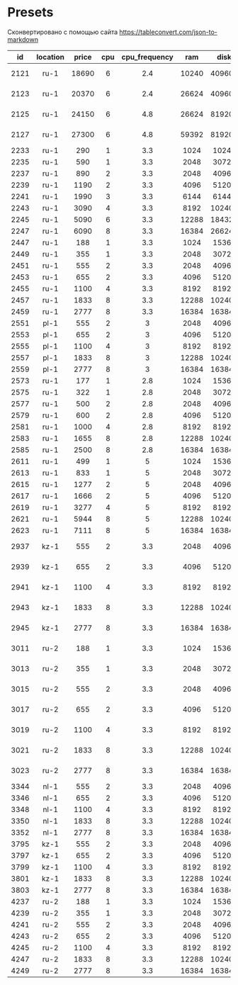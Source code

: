 # Presets

Сконвертировано с помощью сайта https://tableconvert.com/json-to-markdown 


| id   | location | price | cpu | cpu_frequency | ram   | disk   | disk_type | bandwidth | description | description_short    | tags                                   | is_allowed_local_network |
|:----:|:--------:|:-----:|:---:|:-------------:|:-----:|:------:|:---------:|:---------:|:-----------:|:--------------------:|:--------------------------------------:|:------------------------:|
| 2121 | ru-1     | 18690 | 6   | 2.4           | 10240 | 409600 | ssd       | 200       |             | E5/10/400 (2022)     | site,cp,popular_site,vds_dedic         |                          |
| 2123 | ru-1     | 20370 | 6   | 2.4           | 26624 | 409600 | ssd       | 200       |             | E5/26/400 (2022)     | site,cp,popular_site,vds_dedic         |                          |
| 2125 | ru-1     | 24150 | 6   | 4.8           | 26624 | 819200 | nvme      | 200       |             | E2236/26/800N (2022) | site,cp,vds_dedic                      | true                     |
| 2127 | ru-1     | 27300 | 6   | 4.8           | 59392 | 819200 | nvme      | 200       |             | E2236/58/800N (2022) | site,cp,vds_dedic                      | true                     |
| 2233 | ru-1     | 290   | 1   | 3.3           | 1024  | 10240  | nvme      | 200       |             | Danny                | site,cp,mobile,nvme                    | true                     |
| 2235 | ru-1     | 590   | 1   | 3.3           | 2048  | 30720  | nvme      | 200       |             | Scarlett             | site,cp,mobile,nvme                    | true                     |
| 2237 | ru-1     | 890   | 2   | 3.3           | 2048  | 40960  | nvme      | 200       |             | Whitney              | site,cp,popular_site,mobile,nvme       | true                     |
| 2239 | ru-1     | 1190  | 2   | 3.3           | 4096  | 51200  | nvme      | 200       |             | Sylvester            | site,cp,mobile,nvme                    | true                     |
| 2241 | ru-1     | 1990  | 3   | 3.3           | 6144  | 61440  | nvme      | 200       |             | Leo                  | site,cp,recommended_site,mobile,nvme   | true                     |
| 2243 | ru-1     | 3090  | 4   | 3.3           | 8192  | 102400 | nvme      | 200       |             | Bruce                | site,cp,mobile,nvme                    | true                     |
| 2245 | ru-1     | 5090  | 6   | 3.3           | 12288 | 184320 | nvme      | 200       |             | Keanu                | site,cp,mobile,nvme                    | true                     |
| 2247 | ru-1     | 6090  | 8   | 3.3           | 16384 | 266240 | nvme      | 200       |             | Arnold               | site,cp,mobile,nvme                    | true                     |
| 2447 | ru-1     | 188   | 1   | 3.3           | 1024  | 15360  | nvme      | 200       |             | Cloud 15             | site,cp,discount35                     | true                     |
| 2449 | ru-1     | 355   | 1   | 3.3           | 2048  | 30720  | nvme      | 200       |             | Cloud 30             | site,cp,recommended_cp,discount35      | true                     |
| 2451 | ru-1     | 555   | 2   | 3.3           | 2048  | 40960  | nvme      | 200       |             | Cloud 40             | site,cp,discount35,nvme_clients_choice | true                     |
| 2453 | ru-1     | 655   | 2   | 3.3           | 4096  | 51200  | nvme      | 200       |             | Cloud 50             | site,cp,discount35                     | true                     |
| 2455 | ru-1     | 1100  | 4   | 3.3           | 8192  | 81920  | nvme      | 200       |             | Cloud 80             | site,cp,discount35,nvme_timeweb_choice | true                     |
| 2457 | ru-1     | 1833  | 8   | 3.3           | 12288 | 102400 | nvme      | 200       |             | Cloud 100            | site,cp,discount35                     | true                     |
| 2459 | ru-1     | 2777  | 8   | 3.3           | 16384 | 163840 | nvme      | 200       |             | Cloud 160            | site,cp,discount35                     | true                     |
| 2551 | pl-1     | 555   | 2   | 3             | 2048  | 40960  | nvme      | 100       |             | Euro - 3             | site,cp,discount_euro                  | true                     |
| 2553 | pl-1     | 655   | 2   | 3             | 4096  | 51200  | nvme      | 100       |             | Euro - 4             | site,cp,discount_euro                  | true                     |
| 2555 | pl-1     | 1100  | 4   | 3             | 8192  | 81920  | nvme      | 100       |             | Euro - 5             | site,cp,discount_euro                  | true                     |
| 2557 | pl-1     | 1833  | 8   | 3             | 12288 | 102400 | nvme      | 100       |             | Euro - 6             | site,cp,discount_euro                  | true                     |
| 2559 | pl-1     | 2777  | 8   | 3             | 16384 | 163840 | nvme      | 100       |             | Euro - 7             | site,cp,discount_euro                  | true                     |
| 2573 | ru-1     | 177   | 1   | 2.8           | 1024  | 15360  | ssd       | 100       |             | SSD 15               | site,cp,ssd_2022                       |                          |
| 2575 | ru-1     | 322   | 1   | 2.8           | 2048  | 30720  | ssd       | 100       |             | SSD 30               | site,cp,ssd_2022                       |                          |
| 2577 | ru-1     | 500   | 2   | 2.8           | 2048  | 40960  | ssd       | 100       |             | SSD 40               | site,cp,ssd_2022                       |                          |
| 2579 | ru-1     | 600   | 2   | 2.8           | 4096  | 51200  | ssd       | 100       |             | SSD 50               | site,cp,ssd_2022                       |                          |
| 2581 | ru-1     | 1000  | 4   | 2.8           | 8192  | 81920  | ssd       | 100       |             | SSD 80               | site,cp,ssd_2022                       |                          |
| 2583 | ru-1     | 1655  | 8   | 2.8           | 12288 | 102400 | ssd       | 100       |             | SSD 100              | site,cp,ssd_2022                       |                          |
| 2585 | ru-1     | 2500  | 8   | 2.8           | 16384 | 163840 | ssd       | 100       |             | SSD 160              | site,cp,ssd_2022                       |                          |
| 2611 | ru-1     | 499   | 1   | 5             | 1024  | 15360  | nvme      | 200       |             | High - 1             | site,cp,discount_highcpu2022           |                          |
| 2613 | ru-1     | 833   | 1   | 5             | 2048  | 30720  | nvme      | 200       |             | High - 2             | site,cp,discount_highcpu2022           |                          |
| 2615 | ru-1     | 1277  | 2   | 5             | 2048  | 40960  | nvme      | 200       |             | High - 3             | site,cp,discount_highcpu2022           |                          |
| 2617 | ru-1     | 1666  | 2   | 5             | 4096  | 51200  | nvme      | 200       |             | High - 4             | site,cp,discount_highcpu2022           |                          |
| 2619 | ru-1     | 3277  | 4   | 5             | 8192  | 81920  | nvme      | 200       |             | High - 5             | site,cp,discount_highcpu2022           |                          |
| 2621 | ru-1     | 5944  | 8   | 5             | 12288 | 102400 | nvme      | 200       |             | High - 6             | site,cp,discount_highcpu2022           |                          |
| 2623 | ru-1     | 7111  | 8   | 5             | 16384 | 163840 | nvme      | 200       |             | High - 7             | site,cp,discount_highcpu2022           |                          |
| 2937 | kz-1     | 555   | 2   | 3.3           | 2048  | 40960  | nvme      | 100       |             | Cloud KZ 40 2023     | site,cp,kz_base                        |                          |
| 2939 | kz-1     | 655   | 2   | 3.3           | 4096  | 51200  | nvme      | 100       |             | Cloud KZ 50 2023     | site,cp,kz_base                        |                          |
| 2941 | kz-1     | 1100  | 4   | 3.3           | 8192  | 81920  | nvme      | 100       |             | Cloud KZ 80 2023     | site,cp,kz_base                        |                          |
| 2943 | kz-1     | 1833  | 8   | 3.3           | 12288 | 102400 | nvme      | 100       |             | Cloud KZ 100 2023    | site,cp,kz_base                        |                          |
| 2945 | kz-1     | 2777  | 8   | 3.3           | 16384 | 163840 | nvme      | 100       |             | Cloud KZ 160 2023    | site,cp,kz_base                        |                          |
| 3011 | ru-2     | 188   | 1   | 3.3           | 1024  | 15360  | nvme      | 100       |             | Cloud NSK 15 2023    | site,cp,nsk_base                       |                          |
| 3013 | ru-2     | 355   | 1   | 3.3           | 2048  | 30720  | nvme      | 100       |             | Cloud NSK 30 2023    | site,cp,nsk_base                       |                          |
| 3015 | ru-2     | 555   | 2   | 3.3           | 2048  | 40960  | nvme      | 100       |             | Cloud NSK 40 2023    | site,cp,nsk_base                       |                          |
| 3017 | ru-2     | 655   | 2   | 3.3           | 4096  | 51200  | nvme      | 100       |             | Cloud NSK 50 2023    | site,cp,nsk_base                       |                          |
| 3019 | ru-2     | 1100  | 4   | 3.3           | 8192  | 81920  | nvme      | 100       |             | Cloud NSK 80 2023    | site,cp,nsk_base                       |                          |
| 3021 | ru-2     | 1833  | 8   | 3.3           | 12288 | 102400 | nvme      | 100       |             | Cloud NSK 100 2023   | site,cp,nsk_base                       |                          |
| 3023 | ru-2     | 2777  | 8   | 3.3           | 16384 | 163840 | nvme      | 100       |             | Cloud NSK 160 2023   | site,cp,nsk_base                       |                          |
| 3344 | nl-1     | 555   | 2   | 3.3           | 2048  | 40960  | nvme      | 200       |             | Cloud NL 40          | site,cp,nl_base                        |                          |
| 3346 | nl-1     | 655   | 2   | 3.3           | 4096  | 51200  | nvme      | 200       |             | Cloud NL 50          | site,cp,nl_base                        |                          |
| 3348 | nl-1     | 1100  | 4   | 3.3           | 8192  | 81920  | nvme      | 200       |             | Cloud NL 80          | site,cp,nl_base                        |                          |
| 3350 | nl-1     | 1833  | 8   | 3.3           | 12288 | 102400 | nvme      | 200       |             | Cloud NL 100         | site,cp,nl_base                        |                          |
| 3352 | nl-1     | 2777  | 8   | 3.3           | 16384 | 163840 | nvme      | 200       |             | Cloud NL 160         | site,cp,nl_base                        |                          |
| 3795 | kz-1     | 555   | 2   | 3.3           | 2048  | 40960  | nvme      | 100       |             | Cloud KZ 40          | site,cp,kz_nvme_2023                   |                          |
| 3797 | kz-1     | 655   | 2   | 3.3           | 4096  | 51200  | nvme      | 100       |             | Cloud KZ 50          | site,cp,kz_nvme_2023                   |                          |
| 3799 | kz-1     | 1100  | 4   | 3.3           | 8192  | 81920  | nvme      | 100       |             | Cloud KZ 80          | site,cp,kz_nvme_2023                   |                          |
| 3801 | kz-1     | 1833  | 8   | 3.3           | 12288 | 102400 | nvme      | 100       |             | Cloud KZ 100         | site,cp,kz_nvme_2023                   |                          |
| 3803 | kz-1     | 2777  | 8   | 3.3           | 16384 | 163840 | nvme      | 100       |             | Cloud KZ 160         | site,cp,kz_nvme_2023                   |                          |
| 4237 | ru-2     | 188   | 1   | 3.3           | 1024  | 15360  | nvme      | 100       |             | Cloud NSK 15         | site,cp,nsk_nvme                       |                          |
| 4239 | ru-2     | 355   | 1   | 3.3           | 2048  | 30720  | nvme      | 100       |             | Cloud NSK 30         | site,cp,nsk_nvme                       |                          |
| 4241 | ru-2     | 555   | 2   | 3.3           | 2048  | 40960  | nvme      | 100       |             | Cloud NSK 40         | site,cp,nsk_nvme                       |                          |
| 4243 | ru-2     | 655   | 2   | 3.3           | 4096  | 51200  | nvme      | 100       |             | Cloud NSK 50         | site,cp,nsk_nvme                       |                          |
| 4245 | ru-2     | 1100  | 4   | 3.3           | 8192  | 81920  | nvme      | 100       |             | Cloud NSK 80         | site,cp,nsk_nvme                       |                          |
| 4247 | ru-2     | 1833  | 8   | 3.3           | 12288 | 102400 | nvme      | 100       |             | Cloud NSK 100        | site,cp,nsk_nvme                       |                          |
| 4249 | ru-2     | 2777  | 8   | 3.3           | 16384 | 163840 | nvme      | 100       |             | Cloud NSK 160        | site,cp,nsk_nvme                       |                          |
